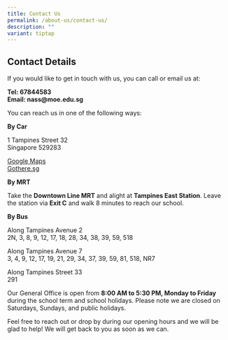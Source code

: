 ```yaml
---
title: Contact Us
permalink: /about-us/contact-us/
description: ""
variant: tiptap
---
```

<h2>Contact Details</h2>
<p>If you would like to get in touch with us, you can call or email us at:</p>
<p><strong>Tel: 67844583<br>Email:&nbsp;<a rel="noopener noreferrer nofollow" target="_blank">nass@moe.edu.sg</a></strong>
</p>
<p>You can reach us in one of the following ways:&nbsp;</p>
<p><strong>By Car</strong>
</p>
<p>1 Tampines Street 32
<br>Singapore 529283</p>
<p><a href="https://www.google.com/maps/place/Ngee+Ann+Secondary+School/@1.3540477,103.9558598,18z/data=!4m2!3m1!1s0x0:0xb306dfd8338628a6" rel="noopener noreferrer nofollow" target="_blank">Google Maps</a>
<br><a href="http://gothere.sg/maps#q:ngee%20ann%20secondary%20school" rel="noopener noreferrer nofollow" target="_blank">Gothere.sg</a>
</p>
<p><strong>By MRT</strong>
</p>
<p>Take the <strong>Downtown Line MRT</strong> and alight at <strong>Tampines East Station</strong>.
Leave the station via <strong>Exit C</strong> and walk 8 minutes to reach
our school.</p>
<p><strong>By Bus</strong>
</p>
<p>Along Tampines Avenue 2
<br>2N, 3, 8, 9, 12, 17, 18, 28, 34, 38, 39, 59, 518</p>
<p>Along Tampines Avenue 7
<br>3, 4, 9, 12, 17, 19, 21, 29, 34, 37, 39, 59, 81, 518, NR7</p>
<p>Along Tampines Street 33
<br>291</p>
<p>Our General Office is open from <strong>8:00 AM to 5:30 PM, Monday to Friday</strong> during
the school term and school holidays. Please note we are closed on Saturdays,
Sundays, and public holidays.</p>
<p>Feel free to reach out or drop by during our opening hours and we will
be glad to help! We will get back to you as soon as we can.</p>